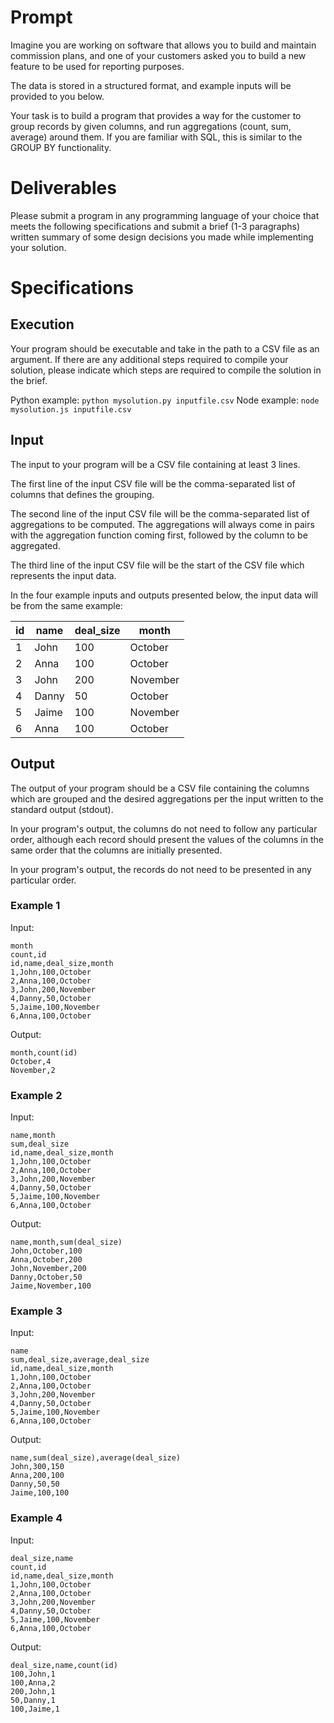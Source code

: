 # Prompt

Imagine you are working on software that allows you to build and maintain
commission plans, and one of your customers asked you to build a new feature to
be used for reporting purposes.

The data is stored in a structured format, and example inputs will be provided
to you below.

Your task is to build a program that provides a way for the customer to group
records by given columns, and run aggregations (count, sum, average) around
them. If you are familiar with SQL, this is similar to the GROUP BY
functionality.

# Deliverables

Please submit a program in any programming language of your choice that meets
the following specifications and submit a brief (1-3 paragraphs) written
summary of some design decisions you made while implementing your solution.

# Specifications

## Execution

Your program should be executable and take in the path to a CSV file as an
argument. If there are any additional steps required to compile your solution,
please indicate which steps are required to compile the solution in the brief.

Python example: `python mysolution.py inputfile.csv`
Node example: `node mysolution.js inputfile.csv`

## Input

The input to your program will be a CSV file containing at least 3 lines.

The first line of the input CSV file will be the comma-separated list of
columns that defines the grouping.

The second line of the input CSV file will be the comma-separated list of
aggregations to be computed. The aggregations will always come in pairs with
the aggregation function coming first, followed by the column to be aggregated.

The third line of the input CSV file will be the start of the CSV file which
represents the input data.

In the four example inputs and outputs presented below, the input data will be
from the same example:

id | name  | deal_size | month    
---|-------|-----------|----------
1  | John  | 100       | October  
2  | Anna  | 100       | October  
3  | John  | 200       | November 
4  | Danny | 50        | October  
5  | Jaime | 100       | November 
6  | Anna  | 100       | October  

## Output

The output of your program should be a CSV file containing the columns which
are grouped and the desired aggregations per the input written to the standard
output (stdout).

In your program's output, the columns do not need to follow any particular
order, although each record should present the values of the columns in the
same order that the columns are initially presented.

In your program's output, the records do not need to be presented in any
particular order.

### Example 1

Input:
```
month
count,id
id,name,deal_size,month
1,John,100,October
2,Anna,100,October
3,John,200,November
4,Danny,50,October
5,Jaime,100,November
6,Anna,100,October 
```

Output:
```
month,count(id)
October,4
November,2
```

### Example 2

Input:
```
name,month
sum,deal_size
id,name,deal_size,month
1,John,100,October
2,Anna,100,October
3,John,200,November
4,Danny,50,October
5,Jaime,100,November
6,Anna,100,October 
```

Output:
```
name,month,sum(deal_size)
John,October,100
Anna,October,200
John,November,200
Danny,October,50
Jaime,November,100
```

### Example 3

Input:
```
name
sum,deal_size,average,deal_size
id,name,deal_size,month
1,John,100,October
2,Anna,100,October
3,John,200,November
4,Danny,50,October
5,Jaime,100,November
6,Anna,100,October 
```

Output:
```
name,sum(deal_size),average(deal_size)
John,300,150
Anna,200,100
Danny,50,50
Jaime,100,100
```

### Example 4

Input:
```
deal_size,name
count,id
id,name,deal_size,month
1,John,100,October
2,Anna,100,October
3,John,200,November
4,Danny,50,October
5,Jaime,100,November
6,Anna,100,October 
```

Output:
```
deal_size,name,count(id)
100,John,1
100,Anna,2
200,John,1
50,Danny,1
100,Jaime,1
